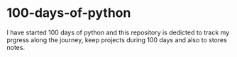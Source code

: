 # 100-days-of-python
I have started 100 days of python and this repository is dedicted to track my prgress along the journey, keep projects during 100 days 
and also to stores notes.
